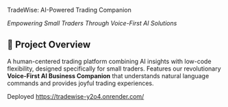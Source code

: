 TradeWise: AI-Powered Trading Companion

*Empowering Small Traders Through Voice-First AI Solutions*

## 🌟 Project Overview
A human-centered trading platform combining AI insights with low-code flexibility, designed specifically for small traders. Features our revolutionary **Voice-First AI Business Companion** that understands natural language commands and provides joyful trading experiences.

Deployed
https://tradewise-y2o4.onrender.com/
